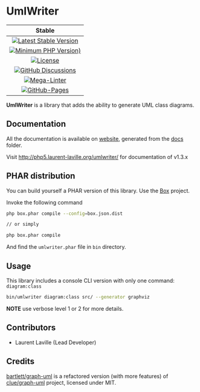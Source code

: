 <!-- markdownlint-disable MD013 -->
# UmlWriter

| Stable |
|:------:|
| [![Latest Stable Version](https://img.shields.io/packagist/v/bartlett/umlwriter)](https://packagist.org/packages/bartlett/umlwriter)
| [![Minimum PHP Version)](https://img.shields.io/packagist/php-v/bartlett/umlwriter/2.x-dev?color=orange)](https://php.net/) |
| [![License](https://img.shields.io/packagist/l/bartlett/umlwriter)](https://github.com/llaville/umlwriter/blob/master/LICENSE) |
| [![GitHub Discussions](https://img.shields.io/github/discussions/llaville/umlwriter)](https://github.com/llaville/umlwriter/discussions) |
| [![Mega-Linter](https://github.com/llaville/umlwriter/actions/workflows/mega-linter.yml/badge.svg)](https://github.com/llaville/umlwriter/actions/workflows/mega-linter.yml) |
| [![GitHub-Pages](https://github.com/llaville/umlwriter/actions/workflows/gh-pages.yml/badge.svg)](https://github.com/llaville/umlwriter/actions/workflows/gh-pages.yml) |

**UmlWriter** is a library that adds the ability to generate UML class diagrams.

## Documentation

All the documentation is available on [website](https://llaville.github.io/umlwriter),
generated from the [docs](https://github.com/llaville/umlwriter/tree/master/docs) folder.

Visit <http://php5.laurent-laville.org/umlwriter/> for documentation of v1.3.x

## PHAR distribution

You can build yourself a PHAR version of this library. Use the [Box](https://github.com/box-project/box) project.

Invoke the following command

```bash
php box.phar compile --config=box.json.dist

// or simply

php box.phar compile
```

And find the `umlwriter.phar` file in `bin` directory.

## Usage

This library includes a console CLI version with only one command: `diagram:class`

```bash
bin/umlwriter diagram:class src/ --generator graphviz
```

**NOTE** use verbose level 1 or 2 for more details.

## Contributors

* Laurent Laville (Lead Developer)

## Credits

[bartlett/graph-uml](https://github.com/llaville/graph-uml) is a refactored version (with more features) of [clue/graph-uml](https://github.com/clue/graph-uml) project, licensed under MIT.
